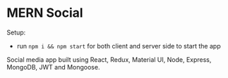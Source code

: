 # MERN Social

Setup:
- run ```npm i && npm start``` for both client and server side to start the app

Social media app built using React, Redux, Material UI, Node, Express, MongoDB, JWT and Mongoose.
